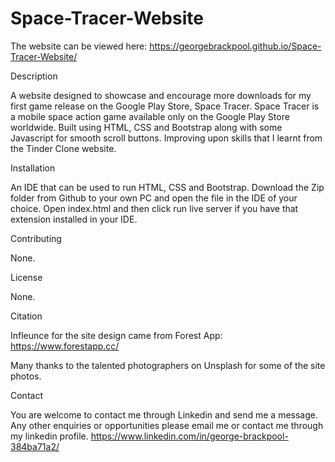 # Space-Tracer-Website
The website can be viewed here: https://georgebrackpool.github.io/Space-Tracer-Website/

Description

A website designed to showcase and encourage more downloads for my first game release on the Google Play Store, Space Tracer. Space Tracer is a mobile space action game available only on the Google Play Store worldwide. Built using HTML, CSS and Bootstrap along with some Javascript for smooth scroll buttons. Improving upon skills that I learnt from the Tinder Clone website. 

Installation

An IDE that can be used to run HTML, CSS and Bootstrap. Download the Zip folder from Github to your own PC and open the file in the IDE of your choice. Open index.html and then click run live server if you have that extension installed in your IDE.

Contributing

None.

License

None.

Citation

Infleunce for the site design came from Forest App: https://www.forestapp.cc/

Many thanks to the talented photographers on Unsplash for some of the site photos.

Contact

You are welcome to contact me through Linkedin and send me a message. Any other enquiries or opportunities please email me or contact me through my linkedin profile. https://www.linkedin.com/in/george-brackpool-384ba71a2/
